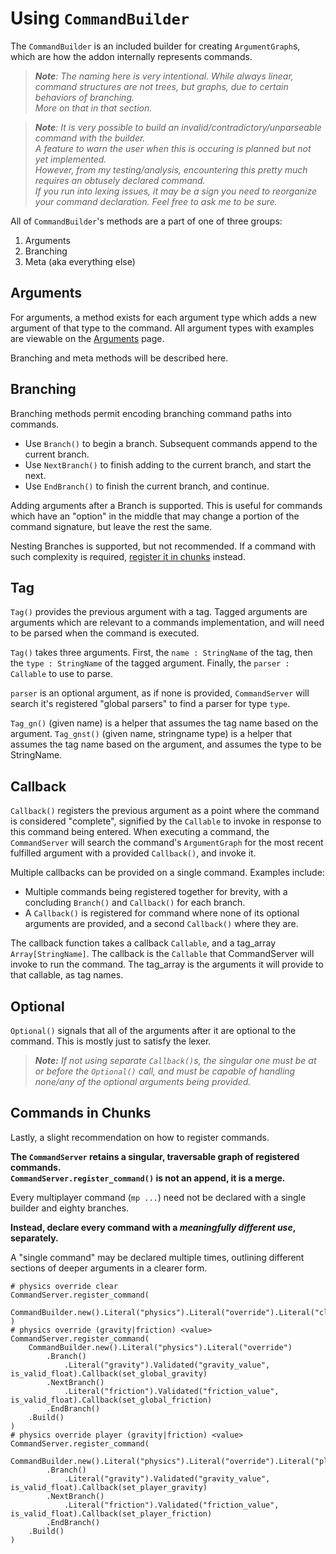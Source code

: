 # Using `CommandBuilder`
The `CommandBuilder` is an included builder for creating `ArgumentGraph`s, which are how the addon internally represents commands.

<!---
TODO: Rework formatting of this to be more consistent. really all of it needs reformatting
-->

> _**Note**: The naming here is very intentional. While always linear, command structures are not trees, but graphs, due to certain behaviors of branching._
> <br/>_More on that in that section._

> _**Note**: It is very possible to build an invalid/contradictory/unparseable command with the builder._
> <br/>_A feature to warn the user when this is occuring is planned but not yet implemented._
> <br/>_However, from my testing/analysis, encountering this pretty much requires an obtusely declared command._
> <br/>_If you run into lexing issues, it may be a sign you need to reorganize your command declaration. Feel free to ask me to be sure._

All of `CommandBuilder`'s methods are a part of one of three groups:

1. Arguments
2. Branching
3. Meta (aka everything else)

## Arguments

For arguments, a method exists for each argument type which adds a new argument of that type to the command.
All argument types with examples are viewable on the [Arguments](https://github.com/20milliliter/command-terminal/wiki/Arguments) page.

Branching and meta methods will be described here.

## Branching

Branching methods permit encoding branching command paths into commands.

- Use `Branch()` to begin a branch. Subsequent commands append to the current branch.
- Use `NextBranch()` to finish adding to the current branch, and start the next.
- Use `EndBranch()` to finish the current branch, and continue.

Adding arguments after a Branch is supported. This is useful for commands which have an "option" in the middle that may change a portion of the command signature, but leave the rest the same.

Nesting Branches is supported, but not recommended. If a command with such complexity is required, [register it in chunks](https://github.com/20milliliter/command-terminal/wiki/Using-CommandBuilder#commands-in-chunks) instead.

## Tag

`Tag()` provides the previous argument with a tag. Tagged arguments are arguments which are relevant to a commands implementation, and will need to be parsed when the command is executed.

`Tag()` takes three arguments. First, the `name : StringName` of the tag, then the `type : StringName` of the tagged argument. Finally, the `parser : Callable` to use to parse.

`parser` is an optional argument, as if none is provided, `CommandServer` will search it's registered "global parsers" to find a parser for type `type`.

`Tag_gn()` (given name) is a helper that assumes the tag name based on the argument.
`Tag_gnst()` (given name, stringname type) is a helper that assumes the tag name based on the argument, and assumes the type to be StringName. 

## Callback

`Callback()` registers the previous argument as a point where the command is considered "complete", signified by the `Callable` to invoke in response to this command being entered. When executing a command, the `CommandServer` will search the command's `ArgumentGraph` for the most recent fulfilled argument with a provided `Callback()`, and invoke it.

Multiple callbacks can be provided on a single command. Examples include:
- Multiple commands being registered together for brevity, with a concluding `Branch()` and `Callback()` for each branch.
- A `Callback()` is registered for command where none of its optional arguments are provided, and a second `Callback()` where they are.

The callback function takes a callback `Callable`, and a tag_array `Array[StringName]`. The callback is the `Callable` that CommandServer will invoke to run the command. The tag_array is the arguments it will provide to that callable, as tag names.

## Optional

`Optional()` signals that all of the arguments after it are optional to the command. This is mostly just to satisfy the lexer.
> _**Note:** If not using separate `Callback()`s, the singular one must be at or before the `Optional()` call, and must be capable of handling none/any of the optional arguments being provided._

## Commands in Chunks

Lastly, a slight recommendation on how to register commands.

**The `CommandServer` retains a singular, traversable graph of registered commands.**
<br/>**`CommandServer.register_command()` is not an append, it is a merge.**

Every multiplayer command (`mp ...`) need not be declared with a single builder and eighty branches.

**Instead, declare every command with a *meaningfully different use*, separately.**

A "single command" may be declared multiple times, outlining different sections of deeper arguments in a clearer form.

```gdscript
# physics override clear
CommandServer.register_command(
	CommandBuilder.new().Literal("physics").Literal("override").Literal("clear").Callback(clear_physics_overrides).Build()
)
# physics override (gravity|friction) <value>
CommandServer.register_command(
	CommandBuilder.new().Literal("physics").Literal("override")
		.Branch()
			.Literal("gravity").Validated("gravity_value", is_valid_float).Callback(set_global_gravity)
		.NextBranch()
			.Literal("friction").Validated("friction_value", is_valid_float).Callback(set_global_friction)
		.EndBranch()
	.Build()
)
# physics override player (gravity|friction) <value>
CommandServer.register_command(
	CommandBuilder.new().Literal("physics").Literal("override").Literal("player")
		.Branch()
			.Literal("gravity").Validated("gravity_value", is_valid_float).Callback(set_player_gravity)
		.NextBranch()
			.Literal("friction").Validated("friction_value", is_valid_float).Callback(set_player_friction)
		.EndBranch()
	.Build()
)
```

